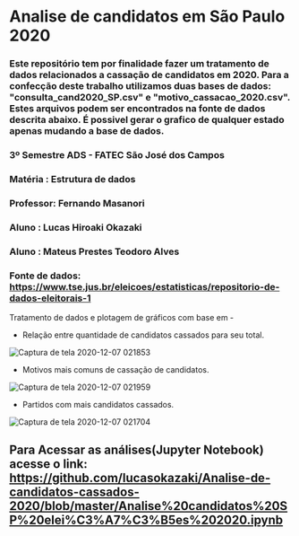 # Analise de candidatos em São Paulo 2020


### Este repositório tem por finalidade fazer um tratamento de dados relacionados a cassação de candidatos em 2020. Para a confecção deste trabalho utilizamos duas bases de dados: "consulta_cand2020_SP.csv" e "motivo_cassacao_2020.csv". Estes arquivos podem ser encontrados na fonte de dados descrita abaixo. É possivel gerar o grafico de qualquer estado apenas mudando a base de dados.

### 3º Semestre ADS - FATEC São José dos Campos
### Matéria : Estrutura de dados
### Professor: Fernando Masanori
### Aluno : Lucas Hiroaki Okazaki
### Aluno : Mateus Prestes Teodoro Alves
### Fonte de dados: https://www.tse.jus.br/eleicoes/estatisticas/repositorio-de-dados-eleitorais-1

Tratamento de dados e plotagem de gráficos com base em -  

* Relação entre quantidade de candidatos cassados para seu total.

![Captura de tela 2020-12-07 021853](https://user-images.githubusercontent.com/56441428/101312467-95579f80-3832-11eb-8610-9ee750684856.png)

* Motivos mais comuns de cassação de candidatos.

![Captura de tela 2020-12-07 021959](https://user-images.githubusercontent.com/56441428/101312530-be783000-3832-11eb-8470-0526e199a5e1.png)

* Partidos com mais candidatos cassados.

![Captura de tela 2020-12-07 021704](https://user-images.githubusercontent.com/56441428/101312377-5de8f300-3832-11eb-9a85-8eb5a3ee4060.png)

## Para Acessar as análises(Jupyter Notebook) acesse o link: https://github.com/lucasokazaki/Analise-de-candidatos-cassados-2020/blob/master/Analise%20candidatos%20SP%20elei%C3%A7%C3%B5es%202020.ipynb
